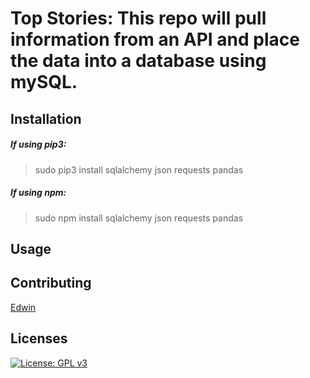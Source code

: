 # Top Stories: This repo will pull information from an API and place the data into a database using mySQL. 

## Installation

##### *If using pip3:*
> sudo pip3 install sqlalchemy json requests pandas

##### *If using npm:*
> sudo npm install sqlalchemy json requests pandas

## Usage

## Contributing

[Edwin](https://github.com/edwinhern)


## Licenses
[![License: GPL v3](https://img.shields.io/badge/License-GPLv3-green.svg)](https://www.gnu.org/licenses/gpl-3.0)
